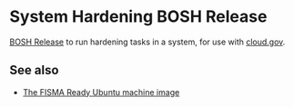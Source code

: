 # System Hardening BOSH Release

[BOSH Release](http://bosh.io/docs/release.html) to run hardening tasks in a system, for use with [cloud.gov](https://cloud.gov).

## See also

* [The FISMA Ready Ubuntu machine image](https://github.com/fisma-ready/ubuntu-lts)
